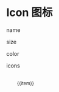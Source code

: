 <script setup>
import demo1 from './demo1.vue'
import demo2 from './demo2.vue'
import demo3 from './demo3.vue'

const iconList = ['column-4','add','add-circle','adjust','arrow-up-circle','arrow-right-circle','arrow-down','ashbin','arrow-right','browse','bottom','back','bad','arrow-double-left','arrow-left-circle','arrow-double-right','caps-lock','camera','chart-bar','attachment','code','close','check-item','calendar','comment','column-vertical','column-horizontal','complete','chart-pie','cry','customer-service','delete','direction-down','copy','cut','data-view','direction-down-circle','direction-right','direction-up','discount','direction-left','download','electronics','drag','elipsis','export','explain','edit','eye-close','email','error','favorite','file-common','file-delete','file-add','film','fabulous','file','folder-close','filter','good','hide','home','history','file-open','forward','import','image-text','link','layout','fullscreen-shrink','layers','lock','fullscreen-expand','map','meh','menu','help','modular','notification','mic','play','navigation','pdf','prompt','move','refresh','picture','save','search','scanning','share','security','select','stop','success','smile','setting','survey','text','time','unlock','user','upload','work','warning','zoom-in','zoom-out','add-bold','arrow-left-bold','arrow-up-bold','close-bold','arrow-down-bold','minus-bold','arrow-right-bold','select-bold',];
</script>

# Icon 图标

name

<preview comp-name="icon" demo-name="demo1">
  <demo1/>
</preview>

size

<preview comp-name="icon" demo-name="demo2">
  <demo2/>
</preview>

color

<preview comp-name="icon" demo-name="demo3">
  <demo3/>
</preview>

icons

<div>
  <div class="icon_grid">
    <div class="icon_item" v-for="item in iconList" :key="item">
      <i :class="`m-icon icon-${item}`"></i>
      <span class="icon_name">{{item}}</span>
    </div>
  </div>
</div>

<style scoped>
.icon_grid {
  display: grid;
  grid-template-columns: repeat(5, 1fr);
}
.icon_item {
  padding: 16px 0;
  display: flex;
  flex-direction: column;
  align-items: center;

}
.p-icon {
  font-size: 26px;
}
.icon_name {
  font-size: 12px;
}
</style>